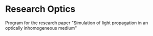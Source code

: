 # Research Optics
 Program for the research paper "Simulation of light propagation in an optically inhomogeneous medium"
